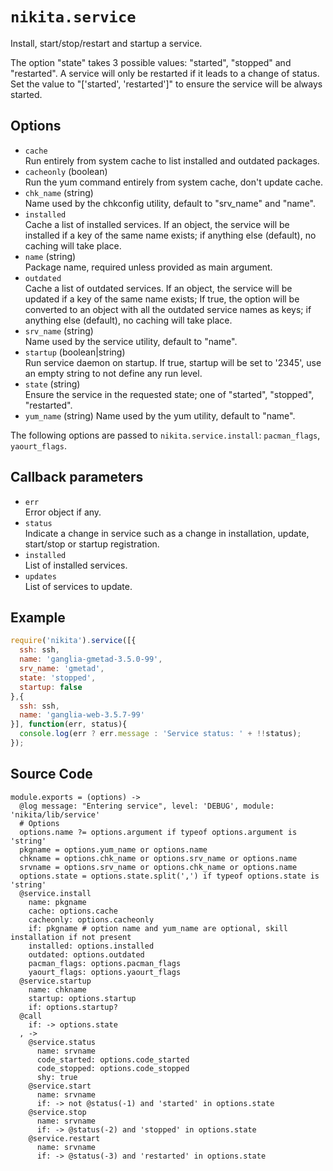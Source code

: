 
# `nikita.service`

Install, start/stop/restart and startup a service.

The option "state" takes 3 possible values: "started", "stopped" and
"restarted". A service will only be restarted if it leads to a change of status.
Set the value to "['started', 'restarted']" to ensure the service will be always
started.

## Options

* `cache`   
  Run entirely from system cache to list installed and outdated packages.
* `cacheonly` (boolean)   
  Run the yum command entirely from system cache, don't update cache.
* `chk_name` (string)   
  Name used by the chkconfig utility, default to "srv_name" and "name".
* `installed`   
  Cache a list of installed services. If an object, the service will be
  installed if a key of the same name exists; if anything else (default), no
  caching will take place.
* `name` (string)   
  Package name, required unless provided as main argument.
* `outdated`   
  Cache a list of outdated services. If an object, the service will be updated
  if a key of the same name exists; If true, the option will be converted to
  an object with all the outdated service names as keys; if anything else
  (default), no caching will take place.
* `srv_name` (string)   
  Name used by the service utility, default to "name".
* `startup` (boolean|string)   
  Run service daemon on startup. If true, startup will be set to '2345', use
  an empty string to not define any run level.
* `state` (string)   
  Ensure the service in the requested state; one of "started", "stopped", "restarted".
* `yum_name` (string)
  Name used by the yum utility, default to "name".

The following options are passed to `nikita.service.install`: `pacman_flags`, 
`yaourt_flags`.

## Callback parameters

* `err`   
  Error object if any.
* `status`   
  Indicate a change in service such as a change in installation, update,
  start/stop or startup registration.
* `installed`   
  List of installed services.
* `updates`   
  List of services to update.

## Example

```js
require('nikita').service([{
  ssh: ssh,
  name: 'ganglia-gmetad-3.5.0-99',
  srv_name: 'gmetad',
  state: 'stopped',
  startup: false
},{
  ssh: ssh,
  name: 'ganglia-web-3.5.7-99'
}], function(err, status){
  console.log(err ? err.message : 'Service status: ' + !!status);
});
```

## Source Code

    module.exports = (options) ->
      @log message: "Entering service", level: 'DEBUG', module: 'nikita/lib/service'
      # Options
      options.name ?= options.argument if typeof options.argument is 'string'
      pkgname = options.yum_name or options.name
      chkname = options.chk_name or options.srv_name or options.name
      srvname = options.srv_name or options.chk_name or options.name
      options.state = options.state.split(',') if typeof options.state is 'string'
      @service.install
        name: pkgname
        cache: options.cache
        cacheonly: options.cacheonly
        if: pkgname # option name and yum_name are optional, skill installation if not present
        installed: options.installed
        outdated: options.outdated
        pacman_flags: options.pacman_flags
        yaourt_flags: options.yaourt_flags
      @service.startup
        name: chkname
        startup: options.startup
        if: options.startup?
      @call
        if: -> options.state
      , ->
        @service.status
          name: srvname
          code_started: options.code_started
          code_stopped: options.code_stopped
          shy: true
        @service.start
          name: srvname
          if: -> not @status(-1) and 'started' in options.state
        @service.stop
          name: srvname
          if: -> @status(-2) and 'stopped' in options.state
        @service.restart
          name: srvname
          if: -> @status(-3) and 'restarted' in options.state
